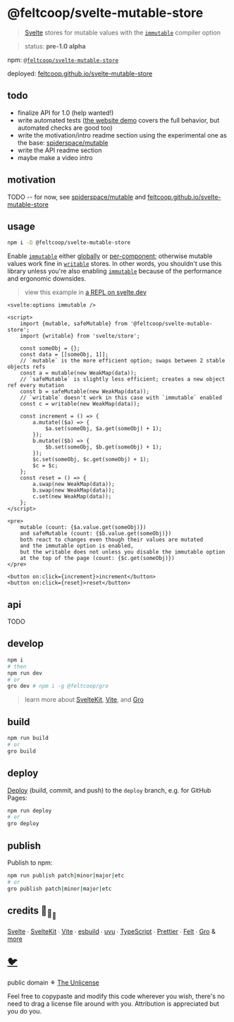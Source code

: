# @feltcoop/svelte-mutable-store

> [Svelte](https://svelte.dev) stores for mutable values with the
> [`immutable`](https://svelte.dev/docs#compile-time-svelte-compile) compiler option

> status: **pre-1.0 alpha**

npm:
[`@feltcoop/svelte-mutable-store`](https://www.npmjs.com/package/@feltcoop/svelte-mutable-store)

deployed:
[feltcoop.github.io/svelte-mutable-store](https://feltcoop.github.io/svelte-mutable-store)

## todo

- finalize API for 1.0 (help wanted!)
- write automated tests ([the website demo](https://feltcoop.github.io/svelte-mutable-store)
  covers the full behavior, but automated checks are good too)
- write the motivation/intro readme section using the experimental one as the base:
  [spiderspace/mutable](https://github.com/spiderspace/mutable)
- write the API readme section
- maybe make a video intro

## motivation

TODO -- for now, see [spiderspace/mutable](https://github.com/spiderspace/mutable)
and [feltcoop.github.io/svelte-mutable-store](https://feltcoop.github.io/svelte-mutable-store)

## usage

```bash
npm i -D @feltcoop/svelte-mutable-store
```

Enable [`immutable`](https://svelte.dev/docs#compile-time-svelte-compile)
either [globally](/svelte.config.js) or
[per-component](https://svelte.dev/docs#template-syntax-svelte-options);
otherwise mutable values work fine in
[`writable`](https://svelte.dev/docs#run-time-svelte-store-writable) stores.
In other words, you shouldn't use this library unless you're also enabling
[`immutable`](https://svelte.dev/docs#compile-time-svelte-compile)
because of the performance and ergonomic downsides.

> view this example in
> [a REPL on svelte.dev](https://svelte.dev/repl/08660ee9225a48aeb0cb5cb695715bbe?version=3.46.2)

```svelte
<svelte:options immutable />

<script>
	import {mutable, safeMutable} from '@feltcoop/svelte-mutable-store';
	import {writable} from 'svelte/store';

	const someObj = {};
	const data = [[someObj, 1]];
	// `mutable` is the more efficient option; swaps between 2 stable objects refs
	const a = mutable(new WeakMap(data));
	// `safeMutable` is slightly less efficient; creates a new object ref every mutation
	const b = safeMutable(new WeakMap(data));
	// `writable` doesn't work in this case with `immutable` enabled
	const c = writable(new WeakMap(data));

	const increment = () => {
		a.mutate(($a) => {
			$a.set(someObj, $a.get(someObj) + 1);
		});
		b.mutate(($b) => {
			$b.set(someObj, $b.get(someObj) + 1);
		});
		$c.set(someObj, $c.get(someObj) + 1);
		$c = $c;
	};
	const reset = () => {
		a.swap(new WeakMap(data));
		b.swap(new WeakMap(data));
		c.set(new WeakMap(data));
	};
</script>

<pre>
	mutable (count: {$a.value.get(someObj)})
	and safeMutable (count: {$b.value.get(someObj)})
	both react to changes even though their values are mutated
	and the immutable option is enabled,
	but the writable does not unless you disable the immutable option
	at the top of the page (count: {$c.get(someObj)})
</pre>

<button on:click={increment}>increment</button>
<button on:click={reset}>reset</button>
```

## api

TODO

## develop

```bash
npm i
# then
npm run dev
# or
gro dev # npm i -g @feltcoop/gro
```

> learn more about [SvelteKit](https://github.com/sveltejs/kit),
> [Vite](https://github.com/vitejs/vite),
> and [Gro](https://github.com/feltcoop/gro)

## build

```bash
npm run build
# or
gro build
```

## deploy

[Deploy](https://github.com/feltcoop/gro/blob/main/src/docs/deploy.md)
(build, commit, and push) to the `deploy` branch, e.g. for GitHub Pages:

```bash
npm run deploy
# or
gro deploy
```

## publish

Publish to npm:

```bash
npm run publish patch|minor|major|etc
# or
gro publish patch|minor|major|etc
```

## credits 🐢<sub>🐢</sub><sub><sub>🐢</sub></sub>

[Svelte](https://github.com/sveltejs/svelte) ∙
[SvelteKit](https://github.com/sveltejs/kit) ∙
[Vite](https://github.com/vitejs/vite) ∙
[esbuild](https://github.com/evanw/esbuild) ∙
[uvu](https://github.com/lukeed/uvu) ∙
[TypeScript](https://github.com/microsoft/TypeScript) ∙
[Prettier](https://github.com/prettier/prettier) ∙
[Felt](https://github.com/feltcoop/felt) ∙
[Gro](https://github.com/feltcoop/gro)
& [more](package.json)

## [🐦](https://wikipedia.org/wiki/Free_and_open-source_software)

public domain ⚘ [The Unlicense](license)

Feel free to copypaste and modify this code wherever you wish,
there's no need to drag a license file around with you.
Attribution is appreciated but you do you.
